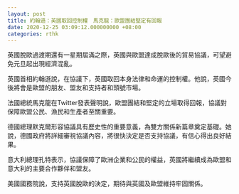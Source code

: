 ```yaml
---
layout: post
title: 約翰遜：英國取回控制權　馬克龍：歐盟團結堅定有回報
date: 2020-12-25 03:09:12.000000000 +08:00
categories: rthk
---
```


英國脫歐過渡期還有一星期屆滿之際，英國與歐盟達成脫歐後的貿易協議，可望避免元旦起出現經濟混亂。

英國首相約翰遜說，在協議下，英國取回本身法律和命運的控制權。他說，英國今後將會是歐盟的朋友、盟友和支持者和頭號市場。

法國總統馬克龍在Twitter發表聲明說，歐盟團結和堅定的立場取得回報，協議對保障歐盟公民、漁民和生產者至關重要。

德國總理默克爾形容協議具有歷史性的重要意義，為雙方關係新篇章奠定基礎。她說，德國政府將詳細審視協議內容，將很快決定是否支持協議，有信心得出良好結果。

意大利總理孔特表示，協議保障了歐洲企業和公民的權益，英國將繼續成為歐盟和意大利的主要合作夥伴和盟友。

美國國務院說，支持英國脫歐的決定，期待與英國及歐盟維持牢固關係。
